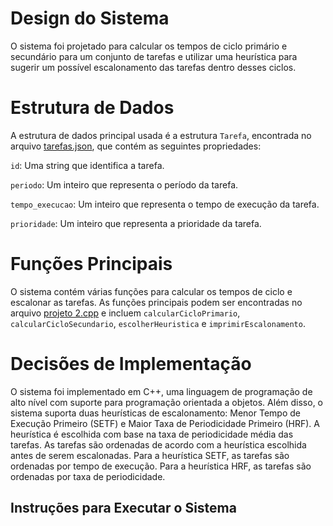 # Design do Sistema

O sistema foi projetado para calcular os tempos de ciclo primário e secundário para um conjunto de tarefas e utilizar uma heurística para sugerir um possível escalonamento das tarefas dentro desses ciclos.

# Estrutura de Dados
A estrutura de dados principal usada é a estrutura `Tarefa`, encontrada no arquivo [tarefas.json](https://github.com/NibiruFT/Sistemas-em-Tempo-Real/blob/main/Projeto%202/projeto%202/tarefas.json), que contém as seguintes propriedades:

`id`: Uma string que identifica a tarefa.

`periodo`: Um inteiro que representa o período da tarefa.

`tempo_execucao`: Um inteiro que representa o tempo de execução da tarefa.

`prioridade`: Um inteiro que representa a prioridade da tarefa.

# Funções Principais
O sistema contém várias funções para calcular os tempos de ciclo e escalonar as tarefas. As funções principais podem ser encontradas no arquivo [projeto 2.cpp](https://github.com/NibiruFT/Sistemas-em-Tempo-Real/blob/main/Projeto%202/projeto%202/projeto%202.cpp) e incluem `calcularCicloPrimario`, `calcularCicloSecundario`, `escolherHeuristica` e `imprimirEscalonamento`.

# Decisões de Implementação
O sistema foi implementado em C++, uma linguagem de programação de alto nível com suporte para programação orientada a objetos. Além disso, o sistema suporta duas heurísticas de escalonamento: Menor Tempo de Execução Primeiro (SETF) e Maior Taxa de Periodicidade Primeiro (HRF). A heurística é escolhida com base na taxa de periodicidade média das tarefas. As tarefas são ordenadas de acordo com a heurística escolhida antes de serem escalonadas. Para a heurística SETF, as tarefas são ordenadas por tempo de execução. Para a heurística HRF, as tarefas são ordenadas por taxa de periodicidade.

## Instruções para Executar o Sistema

